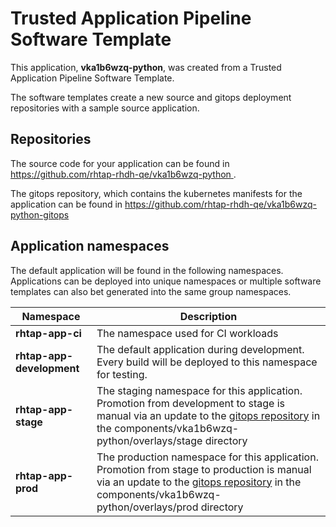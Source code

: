 # Trusted Application Pipeline Software Template

This application, **vka1b6wzq-python**, was created from a Trusted Application Pipeline Software Template.

The software templates create a new source and gitops deployment repositories with a sample source application. 

## Repositories

The source code for your application can be found in [https://github.com/rhtap-rhdh-qe/vka1b6wzq-python ](https://github.com/rhtap-rhdh-qe/vka1b6wzq-python ).
 
The gitops repository, which contains the kubernetes manifests for the application can be found in 
[https://github.com/rhtap-rhdh-qe/vka1b6wzq-python-gitops ](https://github.com/rhtap-rhdh-qe/vka1b6wzq-python-gitops ) 

## Application namespaces 

The default application will be found in the following namespaces. Applications can be deployed into unique namespaces or multiple software templates can also bet generated into the same group namespaces.  

|  Namespace   |  Description   |  
| -------- | -------- |
| **rhtap-app-ci** | The namespace used for CI workloads |
| **rhtap-app-development** | The default application during development. Every build will be deployed to this namespace for testing. |
| **rhtap-app-stage** | The staging namespace for this application. Promotion from development to stage is manual via an update to the [gitops repository](https://github.com/rhtap-rhdh-qe/vka1b6wzq-python-gitops ) in the components/vka1b6wzq-python/overlays/stage directory |
| **rhtap-app-prod** | The production namespace for this application. Promotion from stage to production is manual via an update to the [gitops repository](https://github.com/rhtap-rhdh-qe/vka1b6wzq-python-gitops ) in the components/vka1b6wzq-python/overlays/prod directory |